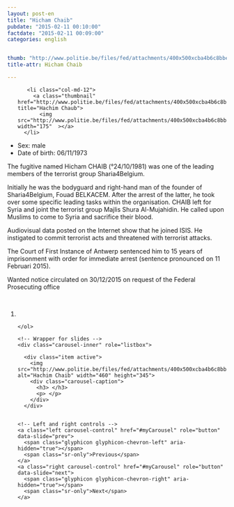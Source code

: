 ```yaml
---
layout: post-en
title: "Hicham Chaib"
pubdate: "2015-02-11 00:10:00"
factdate: "2015-02-11 00:09:00"
categories: english


thumb: "http://www.politie.be/files/fed/attachments/400x500xcba4b6c8bbec09b1b97fb844dfbdc7df_thumb.jpg.pagespeed.ic.5Y8wZat7Bg.jpg"
title-attr: Hicham Chaib

---
```


<div class="row">

  <div class="col-xs-6 col-md-4">
<ul class="row polaroids">

       <li class="col-md-12">  
         <a class="thumbnail" href="http://www.politie.be/files/fed/attachments/400x500xcba4b6c8bbec09b1b97fb844dfbdc7df_thumb.jpg.pagespeed.ic.5Y8wZat7Bg.jpg" title="Hachim Chaub">
           <img src="http://www.politie.be/files/fed/attachments/400x500xcba4b6c8bbec09b1b97fb844dfbdc7df_thumb.jpg.pagespeed.ic.5Y8wZat7Bg.jpg" width="175"  ></a>
      </li>  

  </ul>

  
  </div>
  <div class="col-xs-12 col-md-8">
 
<ul>
<li>Sex: male</li>
<li>Date of birth: 06/11/1973</li>
</ul> 


<p>The fugitive named Hicham CHAIB (°24/10/1981) was one of the leading members of the terrorist group Sharia4Belgium.</p>
<p>Initially he was the bodyguard and right-hand man of the founder of Sharia4Belgium, Fouad BELKACEM. After the arrest of the latter, he took over some specific leading tasks within the organisation. 
CHAIB left for Syria and joint the terrorist group Majlis Shura Al-Mujahidin. He called upon Muslims to come to Syria and sacrifice their blood.</p>
<p>Audiovisual data posted on the Internet show that he joined ISIS. He instigated to commit terrorist acts and threatened with terrorist attacks.</p>
<p>The Court of First Instance of Antwerp sentenced him to 15 years of imprisonment with order for immediate arrest (sentence pronounced on 11 Februari 2015). </p>
<p>Wanted notice circulated on 30/12/2015 on request of the Federal Prosecuting office
</p>

<!-- SLIDER -->
<div class="container"  class="col-xs-12 col-md-12">
  <br>
  <div id="myCarousel" class="carousel slide" data-ride="carousel">
    <!-- Indicators -->
    <ol class="carousel-indicators">
      <li data-target="#myCarousel" data-slide-to="0" class="active"></li>

    </ol>

    <!-- Wrapper for slides -->
    <div class="carousel-inner" role="listbox">

      <div class="item active">
        <img src="http://www.politie.be/files/fed/attachments/400x500xcba4b6c8bbec09b1b97fb844dfbdc7df_thumb.jpg.pagespeed.ic.5Y8wZat7Bg.jpg" alt="Hachim Chaib" width="460" height="345">
        <div class="carousel-caption">
          <h3> </h3>
          <p> </p>
        </div>
      </div>


    <!-- Left and right controls -->
    <a class="left carousel-control" href="#myCarousel" role="button" data-slide="prev">
      <span class="glyphicon glyphicon-chevron-left" aria-hidden="true"></span>
      <span class="sr-only">Previous</span>
    </a>
    <a class="right carousel-control" href="#myCarousel" role="button" data-slide="next">
      <span class="glyphicon glyphicon-chevron-right" aria-hidden="true"></span>
      <span class="sr-only">Next</span>
    </a>
  </div>
</div>

  <link rel="stylesheet" href="http://maxcdn.bootstrapcdn.com/bootstrap/3.3.5/css/bootstrap.min.css">
  <script src="https://ajax.googleapis.com/ajax/libs/jquery/1.11.3/jquery.min.js"></script>
  <script src="http://maxcdn.bootstrapcdn.com/bootstrap/3.3.5/js/bootstrap.min.js"></script>
  <!-- SLIDER -->
  
</div>


</div>


